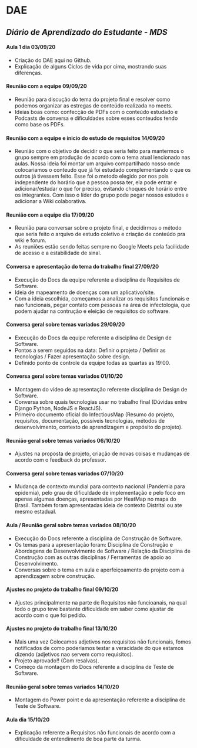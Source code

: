 # **DAE**
## *Diário de Aprendizado do Estudante - MDS*
#### **Aula 1 dia 03/09/20**
* Criação do DAE aqui no Github.
* Explicação de alguns Ciclos de vida por cima, mostrando suas diferenças.

#### **Reunião com a equipe 09/09/20**
* Reunião para discução do tema do projeto final e resolver como podemos organizar as estregas de conteúdo realizada no meets.
* Ideias boas como: confecção de PDFs com o conteúdo estudado e Podcasts de conversa e dificuldades sobre esses conteudos tendo como base os PDFs.

#### **Reunião com a equipe e inicio do estudo de requisitos 14/09/20**
* Reunião com o objetivo de decidir o que seria feito para mantermos o grupo sempre em produção de acordo com o tema atual lencionado nas aulas. Nossa ideia foi montar um arquivo compartilhado nosso onde colocariamos o conteudo que já foi estudado complementando o que os outros já tivessem feito. Esse foi o metodo elegido por nos pois independente do horário que a pessoa possa ter, ela pode entrar e adicionar/estudar o que for preciso, evitando choques de horário entre os integrantes. Com isso o líder do grupo pode pegar nossos estudos e adicionar a Wiki colaborativa.

#### **Reunião com a equipe dia 17/09/20**
* Reunião para conversar sobre o projeto final, e decidirmos o método que seria feito o arquivo de estudo coletivo e criação de conteúdo pra wiki e forum.
* As reuniões estão sendo feitas sempre no Google Meets pela facilidade de acesso e a estabilidade de sinal.

#### **Conversa e apresentação do tema do trabalho final 27/09/20**
* Execução do Docs da equipe referente a disciplina de Requisitos de Software.
* Ideia de mapeamento de doenças com um aplicativo/site.
* Com a ideia escolhida, começamos a analizar os requisitos funcionais e nao funcionais, pegar contato com pessoas na área de infectologia, que podem ajudar na contrução e eleição de requisitos do software.

#### **Conversa geral sobre temas variados 29/09/20**
* Execução do Docs da equipe referente a disciplina de Design de Software.
* Pontos a serem seguidos na data: Definir o projeto / Definir as tecnologias / Fazer apresentação sobre design.
* Definido ponto de controle da equipe todas as quartas as 19:00.

#### **Conversa geral sobre temas variados 01/10/20**
* Montagem do vídeo de apresentação referente disciplina de Design de Software.
* Conversa sobre quais tecnologias usar no trabalho final (Dúvidas entre Django Python, NodeJS e ReactJS).
* Primeiro documento oficial do InfectiousMap (Resumo do projeto, requisitos, documentação, possíveis tecnologias, métodos de desenvolvimento, contexto de aprendizagem e propósito do projeto).

#### **Reunião geral sobre temas variados 06/10/20**
* Ajustes na proposta de projeto, criação de novas coisas e mudanças de acordo com o feedback do professor.

#### **Conversa geral sobre temas variados 07/10/20**
* Mudança de contexto mundial para contexto nacional (Pandemia para epidemia), pelo grau de dificuldade de implementação e pelo foco em apenas algumas doenças, apresentadas por HeatMap no mapa do Brasil. Também foram apresentadas ideia de contexto Distrital ou ate mesmo estadual.

#### **Aula / Reunião geral sobre temas variados 08/10/20**
* Execução do Docs referente a disciplina de Construção de Software.
* Os temas para a apresentação foram: Disciplina de Construção e Abordagens de Desenvolvimento de Software / Relação da Disciplina de Construção com as outras disciplinas / Ferramentas de apoio ao Desenvolvimento.
* Conversas sobre o tema em aula e aperfeiçoamento do projeto com a aprendizagem sobre construção.

#### **Ajustes no projeto do trabalho final 09/10/20**
* Ajustes principalmente na parte de Requisitos não funcioanais, na qual todo o grupo teve bastante dificuldade em saber como ajustar de acordo com o que foi pedido.

#### **Ajustes no projeto do trabalho final 13/10/20**
* Mais uma vez Colocamos adjetivos nos requisitos não funcionais, fomos notificados de como poderiamos testar a veracidade do que estamos dizendo (adjetivos nao servem como requisitos).
* Projeto aprovado!! (Com resalvas).
* Começo da montagem do Docs referente a disciplina de Teste de Software.

#### **Reunião geral sobre temas variados 14/10/20**
* Montagem do Power point e da apresentação referente a disciplina de Teste de Software.

#### **Aula dia 15/10/20**
* Explicação referente a Requisitos não funcionais de acordo com a dificuldade de entendimento de boa parte da turma.
